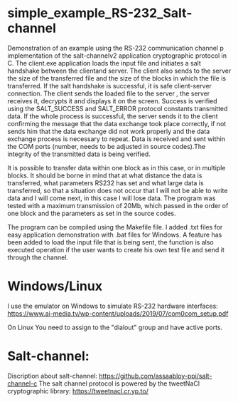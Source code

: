 # simple_example_RS-232_Salt-channel

Demonstration of an example using the RS-232 communication channel p
implementation of the salt-channelv2 application cryptographic protocol
in C. The client.exe application loads the input file and initiates a salt handshake
between the clientand server.
The client also sends to the server the size of the transferred file and 
the size of the blocks in which the file is transferred.
If the salt handshake is successful, it is safe
client-server connection. The client sends the loaded file to the server
, the server receives it, decrypts it and displays it on the screen.
Success is verified using the SALT_SUCCESS and SALT_ERROR protocol constants
transmitted data. If the whole process is successful, the server sends it
to the client confirming the message that the data exchange took place correctly, if not
sends him that the data exchange did not work properly and the data exchange process is necessary
to repeat. Data is received and sent within the COM ports (number,
needs to be adjusted in source codes).The integrity of the transmitted data is being verified.

It is possible to transfer data within one block as in this case, or in multiple blocks. 
It should be borne in mind that at what distance the data is transferred, what parameters RS232 
has set and what large data is transferred, so that a situation does not occur that 
I will not be able to write data and I will come next, in this case I will lose data. 
The program was tested with a maximum transmission of 20Mb, which passed in the order of one block 
and the parameters as set in the source codes.

The program can be compiled using the Makefile file. I added .txt files
for easy application demonstration with .bat files for Windows.
A feature has been added
to load the input file that is being sent, the function is also executed
operation if the user wants to create his own test file and send it through the channel.

# Windows/Linux
I use the emulator on Windows to simulate RS-232 hardware interfaces:
https://www.ai-media.tv/wp-content/uploads/2019/07/com0com_setup.pdf

On Linux You need to assign to the "dialout" group and have active ports.

# Salt-channel:
Discription about salt-channel: 
https://github.com/assaabloy-ppi/salt-channel-c
The salt channel protocol is powered by the tweetNaCl cryptographic library:
https://tweetnacl.cr.yp.to/


